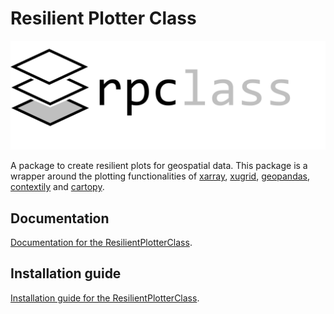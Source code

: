 # Resilient Plotter Class
![Resilient Plotter Class Logo](./docs/documentation/_logo/Resilient_Plotter_Class_Logo.png)

A package to create resilient plots for geospatial data. This package is a wrapper around the plotting functionalities of [xarray](http://xarray.pydata.org/en/stable/), [xugrid](https://deltares.github.io/xugrid/), [geopandas](https://geopandas.org/), [contextily](https://contextily.readthedocs.io/en/latest/) and [cartopy](https://scitools.org.uk/cartopy/docs/latest/).

## Documentation
[Documentation for the ResilientPlotterClass](https://deltares-research.github.io/ResilientPlotterClass/).

## Installation guide
[Installation guide for the ResilientPlotterClass](https://deltares-research.github.io/ResilientPlotterClass/_pages/_guides/00_installation_guide.html).